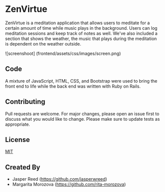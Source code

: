 # ZenVirtue
ZenVirtue is a meditation application that allows users to meditate for a certain amount of time while music plays in the background. Users can log meditation sessions and keep track of notes as well. We've also included a section that shows the weather, the music that plays during the meditation is dependent on the weather outside.

![screenshoot] (frontend/assets/css/images/screen.png)

## Code
A mixture of JavaScript, HTML, CSS, and Bootstrap were used to bring the front end to life while the back end was written with Ruby on Rails.

## Contributing
Pull requests are welcome. For major changes, please open an issue first to discuss what you would like to change.
Please make sure to update tests as appropriate.

## License
[MIT](https://choosealicense.com/licenses/mit/) 

## Created By
* Jasper Reed (https://github.com/jasperwreed)
* Margarita Morozova (https://github.com/rita-morozova)

